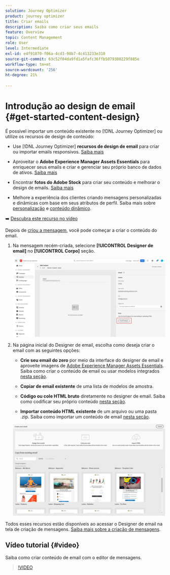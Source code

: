 ```yaml
---
solution: Journey Optimizer
product: journey optimizer
title: Criar emails
description: Saiba como criar seus emails
feature: Overview
topic: Content Management
role: User
level: Intermediate
exl-id: e4f91870-f06a-4cd3-98b7-4c413233e310
source-git-commit: 63c52f04da9fd1a5fafc36ffb5079380229f885e
workflow-type: tm+mt
source-wordcount: '256'
ht-degree: 21%

---
```


# Introdução ao design de email {#get-started-content-design}

É possível importar um conteúdo existente no [!DNL Journey Optimizer] ou utilize os recursos de design de conteúdo:

* Use [!DNL Journey Optimizer] **recursos de design de email** para criar ou importar emails responsivos. [Saiba mais](../design/create-email-content.md)

* Aproveitar o **Adobe Experience Manager Assets Essentials** para enriquecer seus emails e criar e gerenciar seu próprio banco de dados de ativos. [Saiba mais](../design/assets-essentials.md)

* Encontrar **fotos do Adobe Stock** para criar seu conteúdo e melhorar o design de emails. [Saiba mais](../design/stock.md)

* Melhore a experiência dos clientes criando mensagens personalizadas e dinâmicas com base em seus atributos de perfil. Saiba mais sobre [personalização](../personalization/personalize.md) e [conteúdo dinâmico](../personalization/get-started-dynamic-content.md).

➡️ [Descubra este recurso no vídeo](#video)

Depois de [criou a mensagem](../messages/get-started-content.md), você pode começar a criar o conteúdo do email.

1. Na mensagem recém-criada, selecione **[!UICONTROL Designer de email]** no **[!UICONTROL Corpo]** seção.

   ![](assets/import-html_1.png)

1. Na página inicial do Designer de email, escolha como deseja criar o email com as seguintes opções:

   * **Crie seu email do zero** por meio da interface do designer de email e aproveite imagens de [Adobe Experience Manager Assets Essentials](assets-essentials.md). Saiba como criar o conteúdo de email ou usar modelos integrados [nesta seção](create-email-content.md).

   * **Copiar de email existente** de uma lista de modelos de amostra.

   * **Código ou cole HTML bruto** diretamente no designer de email. Saiba como codificar seu próprio conteúdo [nesta seção](code-content.md).

   * **Importar conteúdo HTML existente** de um arquivo ou uma pasta .zip. Saiba como importar um conteúdo de email [nesta seção](existing-content.md).

   ![](assets/email_designer_25.png)

Todos esses recursos estão disponíveis ao acessar o Designer de email na tela de criação de mensagens. [Saiba mais sobre a criação de mensagens](../messages/get-started-content.md).


## Vídeo tutorial {#video}

Saiba como criar conteúdo de email com o editor de mensagens.

>[!VIDEO](https://video.tv.adobe.com/v/334150?quality=12)
